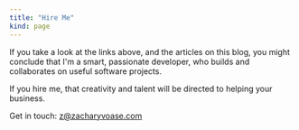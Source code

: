 ```yaml
---
title: "Hire Me"
kind: page
---
```


If you take a look at the links above, and the articles on this blog, you might
conclude that I'm a smart, passionate developer, who builds and collaborates on
useful software projects.

If you hire me, that creativity and talent will be directed to helping your
business.

Get in touch: [z@zacharyvoase.com](mailto:z@zacharyvoase.com)
